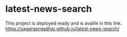 # latest-news-search
This project is deployed ready and is availle in this link.
https://sagargangadhar.github.io/latest-news-search/
